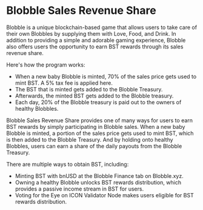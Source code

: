 # Blobble Sales Revenue Share

Blobble is a unique blockchain-based game that allows users to take care of their own Blobbles by supplying them with Love, Food, and Drink. In addition to providing a simple and adorable gaming experience, Blobble also offers users the opportunity to earn BST rewards through its sales revenue share.

Here's how the program works:

- When a new baby Blobble is minted, 70% of the sales price gets used to mint BST. A 5% tax fee is applied here.
- The BST that is minted gets added to the Blobble Treasury.
- Afterwards, the minted BST gets added to the Blobble treasury.
- Each day, 20% of the Blobble treasury is paid out to the owners of healthy Blobbles.

Blobble Sales Revenue Share provides one of many ways for users to earn BST rewards by simply participating in Blobble sales. When a new baby Blobble is minted, a portion of the sales price gets used to mint BST, which is then added to the Blobble Treasury. And by holding onto healthy Blobbles, users can earn a share of the daily payouts from the Blobble Treasury.

There are multiple ways to obtain BST, including:

- Minting BST with bnUSD at the Blobble Finance tab on Blobble.xyz.
- Owning a healthy Blobble unlocks BST rewards distribution, which provides a passive income stream in BST for users.
- Voting for the Eye on ICON Validator Node makes users eligible for BST rewards distribution.